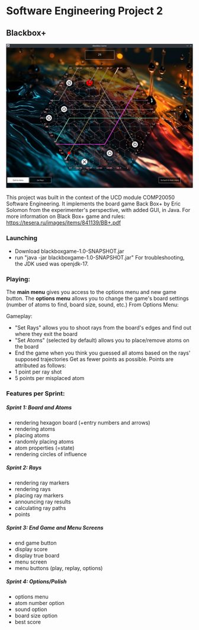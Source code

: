# Software Engineering Project 2

## Blackbox+ 

![alt text](/Gameplay3.png)

This project was built in the context of the UCD module COMP20050 Software Engineering.
It implements the board game Back Box+ by Eric Solomon from the experimenter's perspective, with added GUI, in Java.
For more information on Black Box+ game and rules: https://tesera.ru/images/items/841139/BB+.pdf
### Launching
- Download blackboxgame-1.0-SNAPSHOT.jar
- run "java -jar blackboxgame-1.0-SNAPSHOT.jar"
For troubleshooting, the JDK used was openjdk-17.


### Playing: 
The **main menu** gives you access to the options menu and new game button.
The **options menu** allows you to change the game's board settings (number of atoms to find, board size, sound, etc.)
From Options Menu:

Gameplay:
- "Set Rays" allows you to shoot rays from the board's edges and find out where they exit the board
- "Set Atoms" (selected by default) allows you to place/remove atoms on the board
- End the game when you think you guessed all atoms based on the rays' supposed trajectories
Get as fewer points as possible. Points are attributed as follows:
- 1 point per ray shot
- 5 points per misplaced atom

### Features per Sprint:
##### Sprint 1: Board and Atoms
- rendering hexagon board (+entry numbers and arrows)
- rendering atoms
- placing atoms
- randomly placing atoms
- atom properties (=state)
- rendering circles of influence

##### Sprint 2: Rays 
- rendering ray markers
- rendering rays
- placing ray markers
- announcing ray results
- calculating ray paths
- points

##### Sprint 3: End Game and Menu Screens 
- end game button
- display score
- display true board
- menu screen
- menu buttons (play, replay, options)

##### Sprint 4: Options/Polish 
- options menu 
- atom number option 
- sound option 
- board size option 
- best score